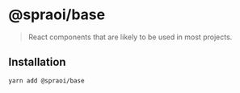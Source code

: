 # @spraoi/base

> React components that are likely to be used in most projects.

## Installation

```bash
yarn add @spraoi/base
```
